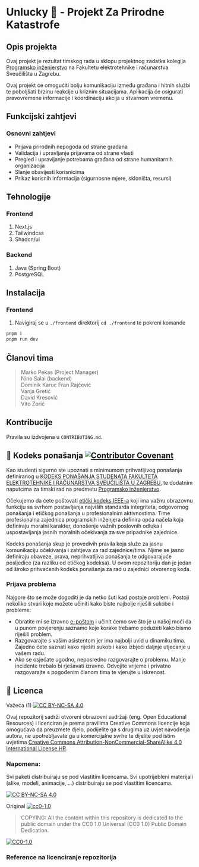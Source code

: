 # Unlucky 😬 - Projekt Za Prirodne Katastrofe

## Opis projekta
Ovaj projekt je rezultat timskog rada u sklopu projektnog zadatka kolegija [Programsko inženjerstvo](https://www.fer.unizg.hr/predmet/proinz) na Fakultetu elektrotehnike i računarstva Sveučilišta u Zagrebu. 

Ovaj projekt će omogućiti bolju komunikaciju između građana i hitnih službi te poboljšati brzinu reakcije u kriznim situacijama. Aplikacija će osigurati pravovremene informacije i koordinaciju akcija u stvarnom vremenu.

## Funkcijski zahtjevi

### Osnovni zahtjevi
- Prijava prirodnih nepogoda od strane građana
- Validacija i upravljanje prijavama od strane vlasti
- Pregled i upravljanje potrebama građana od strane humanitarnih organizacija
- Slanje obavijesti korisnicima
- Prikaz korisnih informacija (sigurnosne mjere, skloništa, resursi)

## Tehnologije

### Frontend
1. Next.js
2. Tailwindcss
3. Shadcn/ui

### Backend
1. Java (Spring Boot)
2. PostgreSQL

## Instalacija

### Frontend
1. Navigiraj se u `./frontend` direktorij `cd ./frontend` te pokreni komande

```bash
pnpm i
pnpm run dev
```

## Članovi tima 
> Marko Pekas (Project Manager)  
> Nino Salai (backend)  
> Dominik Karuc
> Fran Rajčević  
> Vanja Gretić  
> David Kresović  
> Vito Zorić  

## Kontribucije
Pravila su izdvojena u `CONTRIBUTING.md`.

## 📝 Kodeks ponašanja [![Contributor Covenant](https://img.shields.io/badge/Contributor%20Covenant-2.1-4baaaa.svg)](CODE_OF_CONDUCT.md)
Kao studenti sigurno ste upoznati s minimumom prihvatljivog ponašanja definiranog u [KODEKS PONAŠANJA STUDENATA FAKULTETA ELEKTROTEHNIKE I RAČUNARSTVA SVEUČILIŠTA U ZAGREBU](https://www.fer.hr/_download/repository/Kodeks_ponasanja_studenata_FER-a_procisceni_tekst_2016%5B1%5D.pdf), te dodatnim naputcima za timski rad na predmetu [Programsko inženjerstvo](https://www.fer.hr).

Očekujemo da ćete poštovati [etički kodeks IEEE-a](https://www.ieee.org/about/corporate/governance/p7-8.html) koji ima važnu obrazovnu funkciju sa svrhom postavljanja najviših standarda integriteta, odgovornog ponašanja i etičkog ponašanja u profesionalnim aktivnostima. Time profesionalna zajednica programskih inženjera definira opća načela koja definiraju moralni karakter, donošenje važnih poslovnih odluka i uspostavljanja jasnih moralnih očekivanja za sve pripadnike zajednice.

Kodeks ponašanja skup je provedivih pravila koja služe za jasnu komunikaciju očekivanja i zahtjeva za rad zajednice/tima. Njime se jasno definiraju obaveze, prava, neprihvatljiva ponašanja te odgovarajuće posljedice (za razliku od etičkog kodeksa). U ovom repozitoriju dan je jedan od široko prihvaćenih kodeks ponašanja za rad u zajednici otvorenog koda.

### Prijava problema
Najgore što se može dogoditi je da netko šuti kad postoje problemi. Postoji nekoliko stvari koje možete učiniti kako biste najbolje riješili sukobe i probleme:
- Obratite mi se izravno [e-poštom](mailto:vlado.sruk@fer.hr) i učinit ćemo sve što je u našoj moći da u punom povjerenju saznamo koje korake trebamo poduzeti kako bismo riješili problem.
- Razgovarajte s vašim asistentom jer ima najbolji uvid u dinamiku tima. Zajedno ćete saznati kako riješiti sukob i kako izbjeći daljnje utjecanje u vašem radu.
- Ako se osjećate ugodno, neposredno razgovarajte o problemu. Manje incidente trebalo bi rješavati izravno. Odvojite vrijeme i privatno razgovarajte s pogođenim članom tima te vjerujte u iskrenost.

## 📝 Licenca
Važeća (1)
[![CC BY-NC-SA 4.0][cc-by-nc-sa-shield]][cc-by-nc-sa]

Ovaj repozitorij sadrži otvoreni obrazovni sadržaji (eng. Open Educational Resources) i licenciran je prema pravilima Creative Commons licencije koja omogućava da preuzmete djelo, podijelite ga s drugima uz uvjet navođenja autora, ne upotrebljavate ga u komercijalne svrhe te dijelite pod istim uvjetima [Creative Commons Attribution-NonCommercial-ShareAlike 4.0 International License HR][cc-by-nc-sa].

### Napomena:
Svi paketi distribuiraju se pod vlastitim licencama.
Svi upotrijebleni materijali (slike, modeli, animacije, ...) distribuiraju se pod vlastitim licencama.

[![CC BY-NC-SA 4.0][cc-by-nc-sa-image]][cc-by-nc-sa]

[cc-by-nc-sa]: https://creativecommons.org/licenses/by-nc-sa/4.0/deed.hr 
[cc-by-nc-sa-image]: https://licensebuttons.net/l/by-nc-sa/4.0/88x31.png
[cc-by-nc-sa-shield]: https://img.shields.io/badge/License-CC%20BY--NC--SA%204.0-lightgrey.svg

Original [![cc0-1.0][cc0-1.0-shield]][cc0-1.0]
>
>COPYING: All the content within this repository is dedicated to the public domain under the CC0 1.0 Universal (CC0 1.0) Public Domain Dedication.
>

[![CC0-1.0][cc0-1.0-image]][cc0-1.0]

[cc0-1.0]: https://creativecommons.org/licenses/by/1.0/deed.en
[cc0-1.0-image]: https://licensebuttons.net/l/by/1.0/88x31.png
[cc0-1.0-shield]: https://img.shields.io/badge/License-CC0--1.0-lightgrey.svg

### Reference na licenciranje repozitorija
